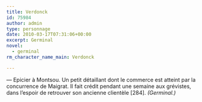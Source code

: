 ```yaml
---
title: Verdonck
id: 75984
author: admin
type: personnage
date: 2010-03-17T07:31:06+00:00
excerpt: Germinal
novel:
  - germinal
rm_character_name_main: Verdonck

---
```

— Epicier à Montsou. Un petit détaillant dont le commerce est atteint par la concurrence de Maigrat. Il fait crédit pendant une semaine aux grévistes, dans l&rsquo;espoir de retrouver son ancienne clientèle [284]. _(Germinal.)_